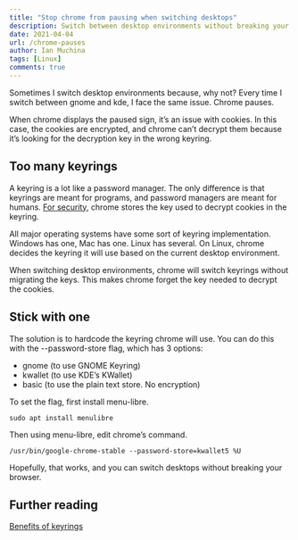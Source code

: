 ```yaml
---
title: "Stop chrome from pausing when switching desktops"
description: Switch between desktop environments without breaking your browser
date: 2021-04-04
url: /chrome-pauses
author: Ian Muchina
tags: [Linux]
comments: true
---
```


Sometimes I switch desktop environments because, why not? Every time I switch
between gnome and kde, I face the same issue. Chrome pauses.

When chrome displays the paused sign, it’s an issue with cookies. In this case,
the cookies are encrypted, and chrome can’t decrypt them because it’s looking
for the decryption key in the wrong keyring.

## Too many keyrings

A keyring is a lot like a password manager. The only difference is that keyrings
are meant for programs, and password managers are meant for humans.
[For security](https://chromium.googlesource.com/chromium/src/+/master/docs/security/faq.md#does-the-password-manager-store-my-passwords-encrypted-on-disk),
chrome stores the key used to decrypt cookies in the keyring.

All major operating systems have some sort of keyring implementation. Windows
has one, Mac has one. Linux has several. On Linux, chrome decides the keyring it
will use based on the current desktop environment.

When switching desktop environments, chrome will switch keyrings without
migrating the keys. This makes chrome forget the key needed to decrypt the
cookies.

## Stick with one

The solution is to hardcode the keyring chrome will use. You can do this with
the --password-store flag, which has 3 options:

- gnome (to use GNOME Keyring)
- kwallet (to use KDE’s KWallet)
- basic (to use the plain text store. No encryption)

To set the flag, first install menu-libre.

```
sudo apt install menulibre
```

Then using menu-libre, edit chrome’s command.

```
/usr/bin/google-chrome-stable --password-store=kwallet5 %U
```

Hopefully, that works, and you can switch desktops without breaking your
browser.

## Further reading

[Benefits of keyrings](https://wiki.gnome.org/Projects/GnomeKeyring/SecurityFAQ)
